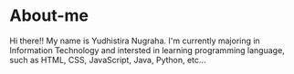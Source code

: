 # About-me
Hi there!! My name is Yudhistira Nugraha.
I'm currently majoring in Information Technology
and intersted in learning programming language, such as HTML, CSS, JavaScript, Java, Python, etc...
